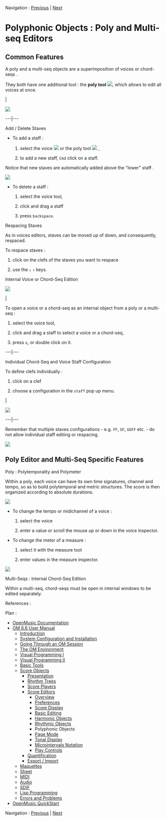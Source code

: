 Navigation : [Previous](Editor-Rhythm "page précédente\(Rhythmic
Objects\)") | [Next](Editor-PageMode "Next\(Page
Mode\)")


# Polyphonic Objects : Poly and Multi-seq Editors

## Common Features

A  poly and a  multi-seq objects are a superimposition of  voices or  chord-
seqs .

They both have one additional tool : the  **poly tool**
![](../res/polytool_icon.png), which allows to edit all voices at once.

|

![](../res/editpoly.png)  
  
---|---  
  
Add / Delete Staves

  * To add a staff : 

    1. select the voice ![](../res/voicet_icon.png) or the poly tool ![](../res/polytool_icon.png) ,

    2. to add a new staff, `Cmd` click on a staff.

Notice that new staves are automatically added  above the "lower" staff .

![](../res/addstaff.png)

  * To delete a staff :

    1. select the voice tool,

    2. click and drag a staff 

    3. press `backspace`.

Respacing Staves

As in voices editors, staves can be moved up of down, and consequently,
respaced.

To respace staves :

  1. click on the clefs of the staves you want to respace

  2. use the `↓` `↑` keys.

Internal Voice or Chord-Seq Edition

![](../res/internalvoice.png)

|

To open a  voice or a  chord-seq as an internal object from a  poly or a
multi-seq  :

  1. select the voice tool,

  2. click and drag a staff to select a voice or a chord-seq,

  3. press `o`, or double click on it. 

  
  
---|---  
  
Individual Chord-Seq and Voice Staff Configuration

To define clefs individually :

  1. click on a clef

  2. choose a configuration in the `staff` pop up menu. 

|

![](../res/select.png)  
  
---|---  
  
Remember that multiple staves configurations - e.g. `FF`, `GF`, `GGFF` etc. -
do not allow individual staff editing or respacing.

![](../res/multiple.png)

## Poly Editor and Multi-Seq Specific Features

Poly : Polytemporality and Polymeter

Within a  poly, each voice can have its own time signatures, channel and
tempo, so as to build polytemporal and metric structures. The score is then
organized according to absolute durations.

![](../res/polypoly1_scr.png)

  * To change the tempo or midichannel of a  voice :

    1. select the voice

    2. enter a value or scroll the mouse up or down in the voice inspector.

  * To change the meter of a measure :

    1. select it with the measure tool

    2. enter values in the measure inspector.

![](../res/changetempo.png)

Multi-Seqs : Internal Chord-Seq Edition

Within a multi-seq, chord-seqs must be open in internal windows to be edited
separately.

References :

Plan :

  * [OpenMusic Documentation](OM-Documentation)
  * [OM 6.6 User Manual](OM-User-Manual)
    * [Introduction](00-Sommaire)
    * [System Configuration and Installation](Installation)
    * [Going Through an OM Session](Goingthrough)
    * [The OM Environment](Environment)
    * [Visual Programming I](BasicVisualProgramming)
    * [Visual Programming II](AdvancedVisualProgramming)
    * [Basic Tools](BasicObjects)
    * [Score Objects](ScoreObjects)
      * [Presentation](Score-Objects-Intro)
      * [Rhythm Trees](RT)
      * [Score Players](ScorePlayer)
      * [Score Editors](ScoreEditors)
        * [Overview](Editor-Overview)
        * [Preferences](Editors-Prefs)
        * [Score Display](Editor-Display)
        * [Basic Editing](Editor-Basics)
        * [Harmonic Objects](Harmonic-Obj-Editor)
        * [Rhythmic Objects](Editor-Rhythm)
        * Polyphonic Objects
        * [Page Mode](Editor-PageMode)
        * [Tonal Display](Editor-Tonality)
        * [Microintervals Notation](Editor-Microintervals)
        * [Play Controls](Editor-Play)
      * [Quantification](Quantification)
      * [Export / Import](ImportExport)
    * [Maquettes](Maquettes)
    * [Sheet](Sheet)
    * [MIDI](MIDI)
    * [Audio](Audio)
    * [SDIF](SDIF)
    * [Lisp Programming](Lisp)
    * [Errors and Problems](errors)
  * [OpenMusic QuickStart](QuickStart-Chapters)

Navigation : [Previous](Editor-Rhythm "page précédente\(Rhythmic
Objects\)") | [Next](Editor-PageMode "Next\(Page
Mode\)")

